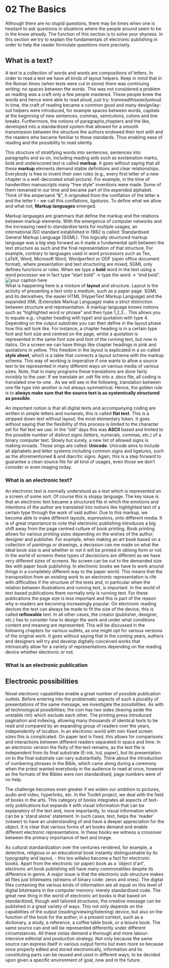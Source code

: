 
# 02 The Basics



Although there are no stupid questions, there may be times when one is hesitant to ask questions in situations where the people around seem to be in the know already. The function of this section is to solve your shyness. In this section we try to explain the fundamentals of electronic publishing in order to help the reader formulate questions more precisely.


## What is a text?

A text is a collection of words and words are compositions of letters. In order to read a text we have all kinds of layout helpers. Keep in mind that in the Roman times (when texts were cut in stone) there was continuing writing: no spaces between the words. This was not considered a problem as reading was a craft only a few people mastered. These people knew the words and hence were able to read aloud, just try: *Icanreadthiseasilyaloud*. In time, the craft of reading became a common good and many design/lay-out helpers were introduced, for example spaces between words, capitals at the beginning of new sentences, commas, semicolons, colons and line breaks. Furthermore,  the notions of paragraphs,chapters and the like, developed into a standardized system that allowed for a smooth transmission between the structure the authors endowed their text with and the readers who became familiar to these standards. Thus enabling ease of reading and the possibility to read silently.

This structure of stratifying words into sentences, sentences into paragraphs and so on, including reading aids such as exclamation marks, bold and underscored text is called **markup**. It goes without saying that all these **markup** elements demand stable definitions and clear relationships. Everybody is free to invent their own rules (e.g., every first letter of a new chapter is a well-decorated small picture). For example, in the time of handwritten manuscripts many “free style” inventions were made. Some of them remained in our time and became part of the expended alphabet. Think of the ampersand “&”, it originated from the conflation of the letter e and the letter t – we call this conflations, *ligatures*. To define what we allow and what not, **Markup languages** emerged.

Markup languages are grammars that define the markup and the relations between markup elements. With the emergence of computer networks and the increasing need to standardize texts for multiple usages, an international ISO standard established in 1982 is called: Standardised General Markup Language (SGML). This logically structured markup language was a big step forward as it made a fundamental split between the text structure as such and the final representation of that structure. For example, contrary to languages used in word processors such as Tex, LaTeX, Word, Microsoft Word, Wordperfect or ODF (open office document format), where presentation and text structuring are mixed, SGML only defines functions or roles. When we type a **bold** word in the text using a word processor we in fact type “start bold” -\> type the word -\> “end bold”. <!--Kimmy and Loes, perhaps this can be made clearer with an image? -->
![your caption here](../images/_in_progress/03_1_intro_mixture_layout "MIXTURE")  
What is happening here is a mixture of **layout** and structure. Layout is the activity of presenting a text onto a medium, such as a paper page. SGML and its derivatives, the easier HTML (HyperText Markup Language) and the expanded XML (Extensible Markup Language) make a strict distinction between structure and
representation. A markup language knows notions such as “highlighted word or phrase” and then type 1,2,3... This allows you to equate e.g.: chapter heading with type1 and quotation with type 4. Depending on the output substrate you can then define in the layout phase how this will look like. For instance, a chapter heading is in a certain type font and font size and centred on the page, whilst a quotation is represented in the same font size and font of the running text, but now in italics. On a screen we can have things like chapter headings in pink and quotations in yellow. This freedom in the layout is explicated in a so-called **style sheet**, which is a table that connects a layout schema with the
markup schema. This way of working is imperative if one wants to allow a source text to be represented in many different ways on various media of various sizes. Note, that in many programs these translations are done fairly invisibly to the user. If we translate an .odt file into a .docx file,  all coding is translated one-to-one . As we will see in the following, translation between one file type into another is not always symmetrical. Hence, the golden rule is to **always make sure that the source text is as systemically structured as possible**.

An important notion is that all digital texts and accompanying coding are written in simple letters and numerals, this is called **flat text**. This is a stripped down text without layout; the most elementary token. It goes without saying that the flexibility of this process is limited to the character set for flat text we use. In the “old” days this was **ASCII** based and limited to the possible number of distinct signs (letters, numerals, commas, etc.) of a binary computer
text. Slowly but surely, a new list of allowed signs is making inroads. These sings are called: **Unicode**. Unicode aims to include all alphabets and letter systems including common signs and ligatures, such as the aforementioned & and diacritic signs. Again, this is a step forward to guarantee a clean source file for all kind of usages, even those we don’t consider or even imaging today.

### What is an electronic text?

An electronic text is normally understood as a text which is represented on a screen of some sort. Of course this is sloppy language. The key issue is that an electronic text became a structured file in which the emotions and intentions of the author are translated into notions like highlighted text of a certain type through the work of said author. Due to this markup, we become able to make different layouts, expressions, onto different media.<!--Pia: Joost kun je het voorgaande misschien iets specificeren? de link tussen de author en markup is mij nu niet duidelijk-->  It is of great importance to note  that electronic publishing introduces a big shift away from the page centred culture of book printing. Book printing allows for various  printing sizes depending on the wishes of the author, designer and publisher. For example, when making an art book based on a collection of paintings or drawings, a decission can me made on what the ideal book size is and whether or not it will be printed in oblong form or not. In the world of screens these types of decisicions are different as we have very different sizes of screens. No screen can be cut to the demanded size like with paper book publishing. In electronic books we have to work around things in a completely different way to the paper world. This means that the transposition from an existing work to an electronic representation is rife with difficulties if the structure of the texts and, in particular when the relation between illustrations and running text, is important. In the world of text based publications there normally 
only is running text. For these publications the page size is less important and this is part of the reason why e-readers are becoming
increasingly popular. On electronic reading devices the text can always be made to fit the size of the device, this is called **reflowable** text. In all other cases, the creator (publisher, designer, etc.)
has to consider how to design the work and under what conditions content and meaning are represented. This will be discussed in the following chapters for various outlets, as one might opt for various versions of the original work. It goes without saying that in the coming years, authors and designers will try and develop digitally conceived works that intrinsically allow for a variety of representations depending on the reading device whether electronic or not. 

### What is an electronic publication
<!-- Silvio: I'd maybe add a subchapter titled "what is an electronic publication?" in which i'd express the fact that ebooks are not necessarily in conventional forms such as epub or ibook, mentioning for instance project gutenberg where the majority of ebooks are general-purpose txt files. I would do so in order to explain that a structured text file pave the way for new formats of publication that involve non conventional publishing platforms like email, twitter, etc. --> <!-- Pia: I think this section then gets too much weight, so I would leave it as is -->

## Electronic possibilities

Novel electronic capabilities enable a great number of possible
publication outlets. Before entering into the problematic aspects of
such a plurality of presentations of the same message, we investigate
the possibilities. As with all technological possibilities; the coin has
two sides (leaving aside the unstable rim) which exclude each other. The
printing press introduced pagination and indexing, allowing many
thousands of identical texts to be read and compared by an expanding group of readers over the years, independently of location. In an electronic
world with non-fixed screen sizes this is complicated. On
paper text is fixed, this allows for comparisons and interactions
between different readers separated in space and time. In an
electronic version the fixity of the text remains, as the text file is
independent from its final substrate (E-ink, lcd, paper), but its
presentation on to the final substrate can vary substantially. Think
about the introduction of numbering phrases in the Bible, which came
along during a ceremony when the priest wanted everybody in the
audience to read at once, however as the formats of the Bibles were non
standardised, page numbers were of no help. <!-- is there more information to back this anecdote? e.g name of priest, year this happened? -->

The challenge becomes even greater if we widen our ambition to pictures,
audio and video, hyperlinks, etc. In the Toolkit project, we deal with the field of books in the arts. This category of books integrates all aspects of text-only publications but
expands it with visual information that can be explanatory of the text
and, more importantly, to visual information which can be a 'stand
alone' statement. In such cases, text, helps the 'reader' (viewer) to have an understanding of and have a deeper appreciation for the object. It is clear that various forms of art books demand and enable different electronic
representations. In these books we witness a crossover between the
primary importance of text and image.

As cultural standardization over the centuries rendered, for example, a detective, religious or an educational book instantly distinguishable by its typography and layout, - this too willalso become a fact for electronic books. Apart from the electronic (or
paper) book as a 'object d'art', electronic art book publishing will
have many commonalities despite its difference in genre. A major issue
is that the electronic sub-structure makes all files just bitstreams
(streams of binary code: zeros and ones). The digital files containing
the various kinds of information are all equal on this level of digital
bitstreams in the computer memory: merely standardized code. The great
new thing in the world of electronic art books is that based on
standardized, though well tailored structures, the creative message can
be published in a great variety of ways. This not only depends on the
capabilities of the output (reading/viewing/listening) device, but also
on the function of the book for the author, in a present context, such
as a dictionary, a study, a reference, a coffee table book, or a leisure
book. The same source can and will be represented differently under
different circumstances. All these vistas demand a thorough and more labour-intensive editorial and production strategy. Not only because the same source can express itself in various output forms but even more so because once properly edited and stored electronically, information and its constituting parts can be reused and used in different ways, to be decided upon given a specific environment of goal, now and in the future.

<!-- Silvio: Here I'd maybe add that these possibilities require more work for all the parties involved. An example comes from web design: since the advent of responsiveness the work of designers doubled. -->
